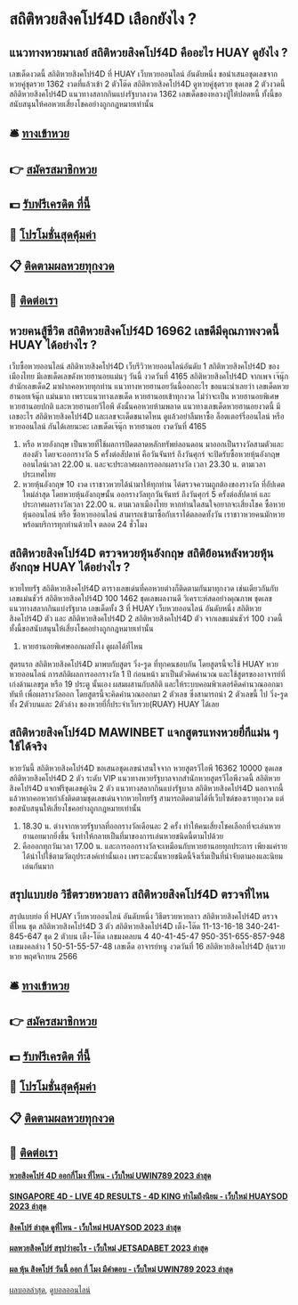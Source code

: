 # สถิติหวยสิงคโปร์4D เลือกยังไง ?
## แนวทางหวยมาเลย์ สถิติหวยสิงคโปร์4D คืออะไร HUAY ดูยังไง ?
เลขเด็ดงวดนี้ สถิติหวยสิงคโปร์4D ที่ HUAY เว็บหวยออนไลน์ อันดับหนึ่ง ขอนำเสนอชุดเลขจาก หวยคู่ชุดรวย 1362 งวดที่แล้วเข้า 2 ตัวโต๊ด สถิติหวยสิงคโปร์4D ดูหวยคู่ชุดรวย ชุดเลข 2 ตัวงวดนี้ สถิติหวยสิงคโปร์4D แนวทางสลากกินแบ่งรัฐบาลงวด 1362 เลขเด็ดของหลวงปู่ให้ปลดหนี้ ทั้งนี้ขอสนับสนุนให้คอหวยเสี่ยงโชคอย่างถูกกฎหมายเท่านั้น

## 🛎 [ทางเข้าหวย](https://bit.ly/3BG5bNw)
## 👉 [สมัครสมาชิกหวย](https://bit.ly/3BG5bNw)
## 💵 [รับฟรีเครดิต ที่นี้](https://bit.ly/3C3mvgS)
## 👑 [โปรโมชั่นสุดคุ้มค่า](https://bit.ly/3C3mvgS)
## 📋 [ติดตามผลหวยทุกงวด](https://bit.ly/3C3mvgS)
## 📱 [ติดต่อเรา](https://bit.ly/3C3mvgS)

## หวยคนสู้ชีวิต สถิติหวยสิงคโปร์4D 16962 เลขดีมีคุณภาพงวดนี้ HUAY ได้อย่างไร ?
เว็บซื้อหวยออนไลน์ สถิติหวยสิงคโปร์4D เว็บรีวิวหวยออนไลน์อันดับ 1 สถิติหวยสิงคโปร์4D ของเมืองไทย มีเลขเด็ดเลขดังหวยฮานอยแม่นๆ วันนี้ งวดวันที่ 4165 สถิติหวยสิงคโปร์4D จากเพจ เจ๊นุ๊กสำนักเลขเด็ด2 มาฝากคอหวยทุกท่าน แนวทางหวยฮานอยวันนี้ออกอะไร ขอแนะนำเลยว่า เลขเด็ดหวยฮานอยเจ้นุ๊ก แม่นมาก เพราะแนวทางเลขเด็ด หวยฮานอยเข้าทุกงวด ไม่ว่าจะเป็น หวยฮานอยพิเศษ หวยฮานอยปกติ และหวยฮานอยวีไอพี ดังนั้นคอหวยห้ามพลาด แนวทางเลขเด็ดหวยฮานอยงวดนี้ มีเลขอะไร สถิติหวยสิงคโปร์4D และเลขจะเด็ดขนาดไหน ดูแล้วอย่าลืมหาซื้อ ล็อตเตอร์รี่ออนไลน์ หรือ หวยออนไลน์ กันได้เลยนะคะ
เลขเด็ดเจ๊นุ๊ก หวยฮานอย งวดวันที่ 4165
1. หรือ หวยอังกฤษ เป็นหวยที่ใช้ผลการปิดตลาดหลักทรัพย์ลอนดอน มาออกเป็นรางวัลสามตัวและสองตัว โดยจะออกรางวัล 5 ครั้งต่อสัปดาห์ คือวันจันทร์ ถึงวันศุกร์ จะปิดรับซื้อหวยหุ้นอังกฤษออนไลน์เวลา 22.00 น. และจะประกาศผลการออกผลรางวัล เวลา 23.30 น. ตามเวลาประเทศไทย
2. หวยหุ้นอังกฤษ 10 งวด เราชาวหวยได้นำมาให้ทุกท่าน ได้ตรวจความถูกต้องของรางวัล ที่อัปเดตใหม่ล่าสุด โดยหวยหุ้นอังกฤษนั้น ออกรางวัลทุกวันจันทร์ ถึงวันศุกร์ 5 ครั้งต่อสัปดาห์ และ ประกาศผลรางวัลเวลา 22.00 น. ตามเวลาเมืองไทย หากท่านใดสนใจอยากจะเสี่ยงโชค ซื้อหวยหุ้นออนไลน์ หรือ ซื้อหวยออนไลน์ สามารถเข้ามาซื้อกับเราได้ตลอดทั้งวัน เราชาวหวยคนมักหวย พร้อมบริการทุกท่านด้วยใจ ตลอด 24 ชั่วโมง

## สถิติหวยสิงคโปร์4D ตรวจหวยหุ้นอังกฤษ สถิติย้อนหลังหวยหุ้นอังกฤษ HUAY ได้อย่างไร ?
หวยไทยรัฐ สถิติหวยสิงคโปร์4D ตารางเลขเด่นที่คอหวยต่างก็ติดตามกันมาทุกงวด เช่นเดียวกันกับ เลขแม่นชัวร์ สถิติหวยสิงคโปร์4D 100 1462 ชุดเลขผลงานดี วิเคราะห์สดอย่างคุณภาพ ชุดเลขแนวทางสลากกินแบ่งรัฐบาล เลขเด็ดทั้ง 3 ที่ HUAY เว็บหวยออนไลน์ อันดับหนึ่ง สถิติหวยสิงคโปร์4D ตัว และ สถิติหวยสิงคโปร์4D 2 สถิติหวยสิงคโปร์4D ตัว จากเลขแม่นชัวร์ 100 งวดนี้ ทั้งนี้ขอสนับสนุนให้เสี่ยงโชคอย่างถูกกฎหมายเท่านั้น
1. หวยฮานอยพิเศษออกผลยังไง ดูผลได้ที่ไหน

สูตรแรก สถิติหวยสิงคโปร์4D มาพบกับสูตร วิ่ง-รูด ที่ทุกคนชอบกัน โดยสูตรนี้จะใช้ HUAY หวย หวยออนไลน์ การสถิติผลการออกรางวัล 1 ปี ก่อนหน้า มาเป็นตัวคิดคำนวณ และใช้สูตรของอาจารย์ที่เก่งด้านเลขรูด หรือ 19 ประตู นั้นเอง ผสมผสานกับสถิติ และให้ระบบคอมพิวเตอร์คิดคำนวณออกมาทันที เพื่อผลรางวัลออก โดยสูตรนี้จะคิดคำนวณออกมา 2 ตัวเลข ซึ่งสามารถนำ 2 ตัวเลขนี้ ไป วิ่ง-รูด ทั้ง 2ตัวบนและ 2ตัวล่าง ของหวยยี่กี่ประจำเว็บรวย(RUAY) HUAY ได้เลย

## สถิติหวยสิงคโปร์4D MAWINBET แจกสูตรแทงหวยยี่กีแม่น ๆ ใช้ได้จริง
หวยวันนี้ สถิติหวยสิงคโปร์4D ขอเสนอชุดเลขน่าสนใจจาก หวยสูตรวีไอพี 16362 10000 ชุดเลข สถิติหวยสิงคโปร์4D 2 ตัว ระดับ VIP แนวทางหวยรัฐบาลจากสำนักหวยสูตรวีไอพีงวดนี้ สถิติหวยสิงคโปร์4D แจกฟรีชุดเลขคู่เงิน 2 ตัว แนวทางสลากกินแบ่งรัฐบาล สถิติหวยสิงคโปร์4D นอกจากนี้แล้วหากคอหวยกำลังติดตามชุดเลขเด่นจากหวยไทยรัฐ สามารถติดตามได้ที่เว็บไซต์ของเราทุกงวด แต่ขอสนับสนุนให้เสี่ยงโชคอย่างถูกกฎหมายเท่านั้น
1. 18.30 น. ต่างจากหวยรัฐบาลที่ออกรางวัลเดือนละ 2 ครั้ง ทำให้คนเสี่ยงโชคเลือกที่จะเล่นหวยฮานอยมากยิ่งขึ้น จึงทำให้กลายเป็นที่มาของการเล่นหวยชนิดนี้ตามไปด้วย
2. คือออกทุกวันเวลา 17.00 น. และการออกรางวัลจะเหมือนกับหวยฮานอยทุกประการ เพียงแค่รายได้นำไปใช้ตามวัตถุประสงค์เท่านั้นเอง เพราะฉะนั้นหวยชนิดนี้จึงเริ่มเป็นที่น่าจับตามองและนิยมเล่นกันมาก

## สรุปแบบย่อ วิธีตรวยหวยลาว สถิติหวยสิงคโปร์4D ตรวจที่ไหน
สรุปแบบย่อ ที่ HUAY เว็บหวยออนไลน์ อันดับหนึ่ง วิธีตรวยหวยลาว สถิติหวยสิงคโปร์4D ตรวจที่ไหน ชุด สถิติหวยสิงคโปร์4D 3 ตัว สถิติหวยสิงคโปร์4D เต็ง-โต๊ด
11-13-16-18
340-241-845-647
ชุด 2 ตัวบน เต็ง-โต๊ด
เลขมงคลบน 4
40-41-45-47
950-351-655-857-948
เลขมงคลล่าง 1
50-51-55-57-48
เลขเด็ด อาจารย์หนู งวดวันที่ 16 สถิติหวยสิงคโปร์4D ลุ้นรวยหวย พฤศจิกายน 2566

## 🛎 [ทางเข้าหวย](https://bit.ly/3BG5bNw)
## 👉 [สมัครสมาชิกหวย](https://bit.ly/3BG5bNw)
## 💵 [รับฟรีเครดิต ที่นี้](https://bit.ly/3C3mvgS)
## 👑 [โปรโมชั่นสุดคุ้มค่า](https://bit.ly/3C3mvgS)
## 📋 [ติดตามผลหวยทุกงวด](https://bit.ly/3C3mvgS)
## 📱 [ติดต่อเรา](https://bit.ly/3C3mvgS)

#### [หวยสิงคโปร์ 4D ออกกี่โมง ที่ไหน - เว็บใหม่ UWIN789 2023 ล่าสุด](https://atom.io/themes/หวยสิงคโปร์%204d%20ออกกี่โมง%20ที่ไหน%20-%20เว็บใหม่%20uwin789%202023%20ล่าสุด)
#### [SINGAPORE 4D - LIVE 4D RESULTS - 4D KING ทำไมถึงนิยม - เว็บใหม่ HUAYSOD 2023 ล่าสุด](https://atom.io/themes/singapore%204d%20-%20live%204d%20results%20-%204d%20king%20ทำไมถึงนิยม%20-%20เว็บใหม่%20huaysod%202023%20ล่าสุด)
#### [สิงคโปร์ ล่าสุด ดูที่ไหน - เว็บใหม่ HUAYSOD 2023 ล่าสุด](https://atom.io/themes/สิงคโปร์%20ล่าสุด%20ดูที่ไหน%20-%20เว็บใหม่%20huaysod%202023%20ล่าสุด)
#### [ผลหวยสิงคโปร์ สรุปว่าอะไร - เว็บใหม่ JETSADABET 2023 ล่าสุด](https://atom.io/themes/ผลหวยสิงคโปร์%20สรุปว่าอะไร%20-%20เว็บใหม่%20jetsadabet%202023%20ล่าสุด)
#### [ผล หุ้น สิงคโปร์ วันนี้ ออก กี่ โมง มีคำตอบ - เว็บใหม่ UWIN789 2023 ล่าสุด](https://atom.io/themes/ผล%20หุ้น%20สิงคโปร์%20วันนี้%20ออก%20กี่%20โมง%20มีคำตอบ%20-%20เว็บใหม่%20uwin789%202023%20ล่าสุด)

[ผลบอลล่าสุด](https://siamsport.tv "ผลบอลล่าสุด"), [ดูบอลออนไลน์](https://siamsport.tv/ดูบอลสด "ดูบอลออนไลน์")